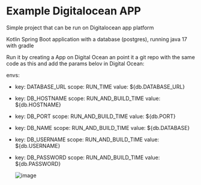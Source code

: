 # Example Digitalocean APP
Simple project that can be run on Digitalocean app platform

Kotlin Spring Boot application with a database (postgres), running java 17 with gradle 

Run it by creating a App on Digital Ocean an point it a git repo with the same code as this and add the params belov in Digital Ocean:

  envs:
  - key: DATABASE_URL
    scope: RUN_TIME
    value: ${db.DATABASE_URL}
  - key: DB_HOSTNAME
    scope: RUN_AND_BUILD_TIME
    value: ${db.HOSTNAME}
  - key: DB_PORT
    scope: RUN_AND_BUILD_TIME
    value: ${db.PORT}
  - key: DB_NAME
    scope: RUN_AND_BUILD_TIME
    value: ${db.DATABASE}
  - key: DB_USERNAME
    scope: RUN_AND_BUILD_TIME
    value: ${db.USERNAME}
  - key: DB_PASSWORD
    scope: RUN_AND_BUILD_TIME
    value: ${db.PASSWORD}
    
    ![image](https://user-images.githubusercontent.com/6819014/156382885-14895b47-dc46-4c19-9f21-d727fef9fe55.png)
